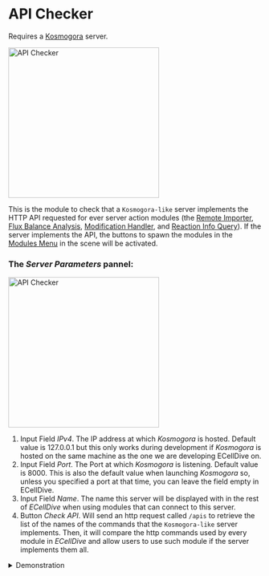 # API Checker
Requires a [Kosmogora](../Network/connecting_to_Kosmogora.md) server.

<img src="../../../resources/images/modules/api_checker.jpg" alt="API Checker" style="height: 300px;"/>

This is the module to check that a `Kosmogora-like` server implements the HTTP API requested for ever server action modules (the [Remote Importer](./remote_importer_module.md), [Flux Balance Analysis](./fba_module.md), [Modification Handler](./modification_handler_module.md), and [Reaction Info Query](./reaction_info_query.md)). If the server implements the API, the buttons to spawn the modules in the [Modules Menu](../UIMenus/modules_menu.md) in the scene will be activated.

### The *Server Parameters* pannel:
<img src="../../../resources/images/modules/1x/api_Checker_panel.png" alt="API Checker" style="height: 300px;"/>

1. Input Field *IPv4*. The IP address at which *Kosmogora* is hosted. Default value is 127.0.0.1 but this only works during development if *Kosmogora* is hosted on the same machine as the one we are developing ECellDive on.
2. Input Field *Port*. The Port at which *Kosmogora* is listening. Default value is 8000. This is also the default value when launching *Kosmogora* so, unless you specified a port at that time, you can leave the field empty in ECellDive.
3. Input Field *Name*. The name this server will be displayed with in the rest of _ECellDive_ when using modules that can connect to this server.
4. Button *Check API*. Will send an http request called `/apis` to retrieve the list of the names of the commands that the `Kosmogora-like` server implements. Then, it will compare the http commands used by every module in _ECellDive_ and allow users to use such module if the server implements them all.

<details>
  <summary>Demonstration</summary>

Here is a recording of inputting the IPv4 address of a Kosmogora instance running on the same Local Area Network as the headset is connected to.  
You see on the left side, at the beginning, that some Module's buttons are gray to indicate that they are not accessible. Then, after the API Checker connects to the Kosmogora instance at address `192.168.0.174:8000`, the buttons have the default color and can be pressed.

<img src="~/resources/images/modules/api_checker_Connect.gif" alt="API Checker Demo"/>
</details>